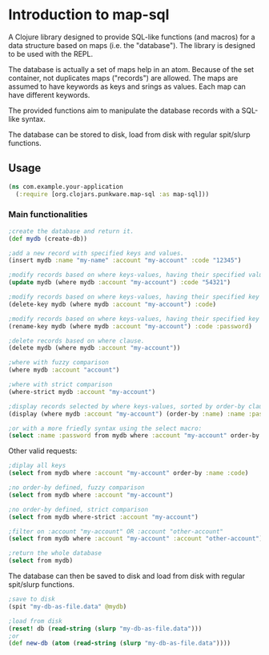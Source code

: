 # Introduction to map-sql

A Clojure library designed to provide SQL-like functions (and macros) for a data structure based on maps (i.e. the "database").
The library is designed to be used with the REPL.

The database is actually a set of maps help in an atom. Because of the set container, not duplicates maps ("records") are allowed.
The maps are assumed to have keywords as keys and srings as values. Each map can have different keywords.

The provided functions aim to manipulate the database records with a SQL-like syntax.

The database can be stored to disk, load from disk with regular spit/slurp functions.


## Usage

```clj
(ns com.example.your-application
  (:require [org.clojars.punkware.map-sql :as map-sql]))
```

### Main functionalities

```clj
;create the database and return it.
(def mydb (create-db))

;add a new record with specified keys and values.
(insert mydb :name "my-name" :account "my-account" :code "12345")

;modify records based on where keys-values, having their specified value changed, or added, for the specified key.
(update mydb (where mydb :account "my-account") :code "54321")

;modify records based on where keys-values, having their specified key (and associated value) removed.
(delete-key mydb (where mydb :account "my-account") :code)

;modify records based on where keys-values, having their specified key renamed with new name.
(rename-key mydb (where mydb :account "my-account") :code :password)

;delete records based on where clause.
(delete mydb (where mydb :account "my-account"))

;where with fuzzy comparison
(where mydb :account "account")

;where with strict comparison
(where-strict mydb :account "my-account")

;display records selected by where keys-values, sorted by order-by clause. Display specified keys or all if none specified.
(display (where mydb :account "my-account") (order-by :name) :name :password)

;or with a more friedly syntax using the select macro:
(select :name :password from mydb where :account "my-account" order-by :name)
```

Other valid requests:

```clj
;diplay all keys
(select from mydb where :account "my-account" order-by :name :code)

;no order-by defined, fuzzy comparison
(select from mydb where :account "my-account")

;no order-by defined, strict comparison
(select from mydb where-strict :account "my-account")

;filter on :account "my-account" OR :account "other-account"
(select from mydb where :account "my-account" :account "other-account")

;return the whole database
(select from mydb)
```

The database can then be saved to disk and load from disk with regular spit/slurp functions.

```clj
;save to disk
(spit "my-db-as-file.data" @mydb)

;load from disk
(reset! db (read-string (slurp "my-db-as-file.data")))
;or
(def new-db (atom (read-string (slurp "my-db-as-file.data"))))
```
